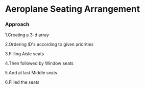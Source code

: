 # Aeroplane Seating Arrangement
### Approach 
1.Creating a 3-d array

2.Ordering ID's according to given priorities

3.Filling Aisle seats 

4.Then followed by Window seats 

5.And at last Middle seats

6.Filled the seats
 
